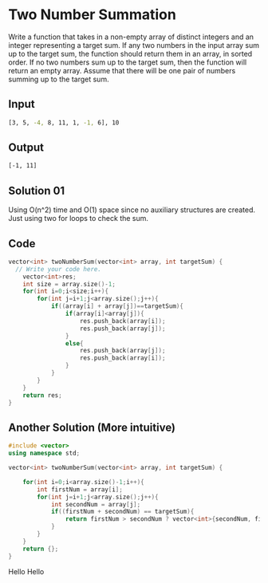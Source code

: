 # Two Number Summation

Write a function that takes in a non-empty array of distinct integers and an integer representing a target sum. If any two numbers in the input array sum up to the target sum, the function should return them in an array, in sorted order. If no two numbers sum up to the target sum, then the function will return an empty array. Assume that there will be one pair of numbers summing up to the target sum.

## Input

```sh
[3, 5, -4, 8, 11, 1, -1, 6], 10
```

## Output

```sh
[-1, 11]
```

## Solution 01

Using O(n^2) time and O(1) space since no auxiliary structures are created.
Just using two for loops to check the sum.

## Code

```cpp
vector<int> twoNumberSum(vector<int> array, int targetSum) {
  // Write your code here.
	vector<int>res;
	int size = array.size()-1;
	for(int i=0;i<size;i++){
		for(int j=i+1;j<array.size();j++){
			if((array[i] + array[j])==targetSum){
				if(array[i]<array[j]){
					res.push_back(array[i]);
					res.push_back(array[j]);
				}
				else{
					res.push_back(array[j]);
					res.push_back(array[i]);
				}
			}
		}
	}
	return res;
}
```

## Another Solution (More intuitive)

```cpp
#include <vector>
using namespace std;

vector<int> twoNumberSum(vector<int> array, int targetSum) {

	for(int i=0;i<array.size()-1;i++){
		int firstNum = array[i];
		for(int j=i+1;j<array.size();j++){
			int secondNum = array[j];
			if((firstNum + secondNum) == targetSum){
				return firstNum > secondNum ? vector<int>{secondNum, firstNum} : vector<int>{firstNum, secondNum};
			}
		}
	}
	return {};
}
```

Hello Hello
